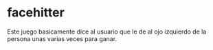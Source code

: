 # facehitter
Este juego basicamente dice al usuario que le de al ojo izquierdo de la persona unas varias veces para ganar.
